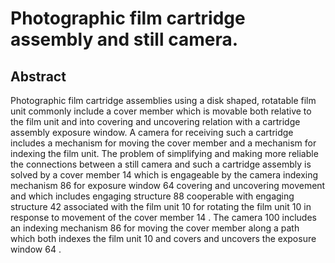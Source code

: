 # Photographic film cartridge assembly and still camera.

## Abstract
Photographic film cartridge assemblies using a disk shaped, rotatable film unit commonly include a cover member which is movable both relative to the film unit and into covering and uncovering relation with a cartridge assembly exposure window. A camera for receiving such a cartridge includes a mechanism for moving the cover member and a mechanism for indexing the film unit. The problem of simplifying and making more reliable the connections between a still camera and such a cartridge assembly is solved by a cover member 14 which is engageable by the camera indexing mechanism 86 for exposure window 64 covering and uncovering movement and which includes engaging structure 88 cooperable with engaging structure 42 associated with the film unit 10 for rotating the film unit 10 in response to movement of the cover member 14 . The camera 100 includes an indexing mechanism 86 for moving the cover member along a path which both indexes the film unit 10 and covers and uncovers the exposure window 64 .
